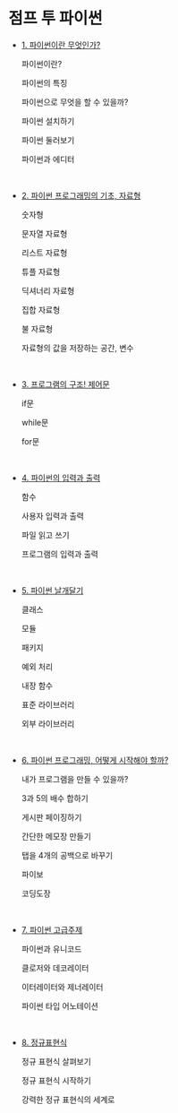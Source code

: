 # 점프 투 파이썬

- [1. 파이썬이란 무엇인가?](1.%20파이썬이란%20무엇인가%3F.md)

  파이썬이란?

  파이썬의 특징

  파이썬으로 무엇을 할 수 있을까?

  파이썬 설치하기

  파이썬 둘러보기

  파이썬과 에디터

<br/>

- [2. 파이썬 프로그래밍의 기초, 자료형](2.%20파이썬%20프로그래밍의%20기초%2C%20자료형.md)

  숫자형

  문자열 자료형

  리스트 자료형

  튜플 자료형

  딕셔너리 자료형

  집합 자료형

  불 자료형

  자료형의 값을 저장하는 공간, 변수

<br/>

- [3. 프로그램의 구조! 제어문](3.%20프로그램의%20구조!%20제어문.md)

  if문

  while문

  for문

<br/>

- [4. 파이썬의 입력과 출력](4.%20파이썬의%20입력과%20출력)

  함수

  사용자 입력과 출력

  파일 읽고 쓰기

  프로그램의 입력과 출력

<br/>

- [5. 파이썬 날개달기](5.%20파이썬%20날개달기)

  클래스

  모듈

  패키지

  예외 처리

  내장 함수

  표준 라이브러리

  외부 라이브러리

<br/>

- [6. 파이썬 프로그래밍, 어떻게 시작해야 할까?](6.%20파이썬%20프로그래밍%2C%20어떻게%20시작해야%20할까%3F.md)

  내가 프로그램을 만들 수 있을까?

  3과 5의 배수 합하기

  게시판 페이징하기

  간단한 메모장 만들기

  탭을 4개의 공백으로 바꾸기

  파이보

  코딩도장

<br/>

- [7. 파이썬 고급주제](7.%20파이썬%20고급주제)

  파이썬과 유니코드

  클로저와 데코레이터

  이터레이터와 제너레이터

  파이썬 타입 어노테이션

<br/>

- [8. 정규표현식](8.%20정규표현식)

  정규 표현식 살펴보기

  정규 표현식 시작하기

  강력한 정규 표현식의 세계로

<br/>
